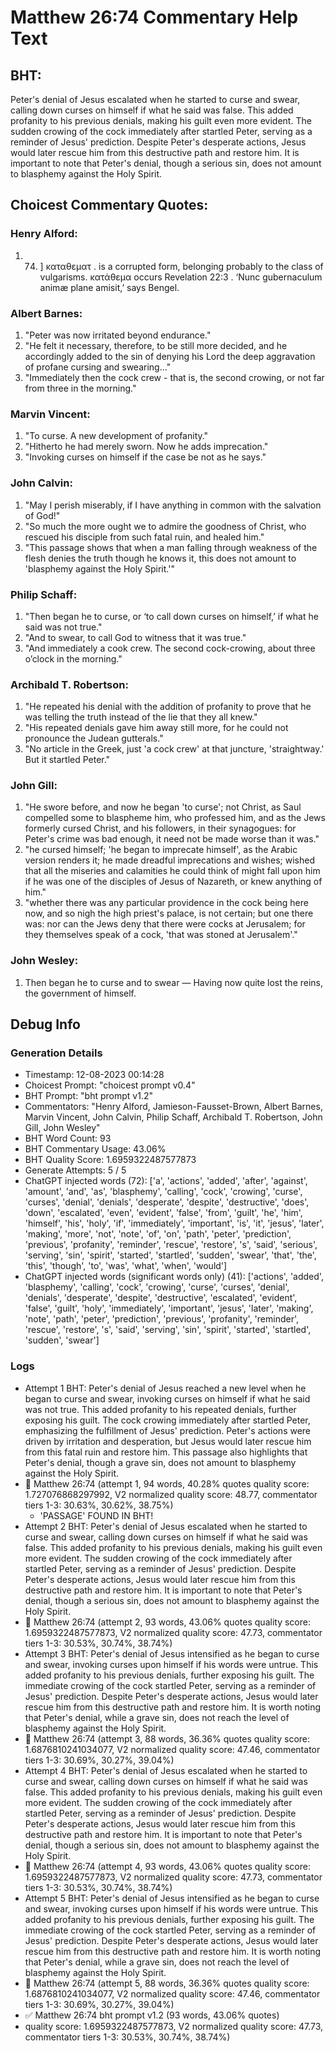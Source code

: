 # Matthew 26:74 Commentary Help Text

## BHT:
Peter's denial of Jesus escalated when he started to curse and swear, calling down curses on himself if what he said was false. This added profanity to his previous denials, making his guilt even more evident. The sudden crowing of the cock immediately after startled Peter, serving as a reminder of Jesus' prediction. Despite Peter's desperate actions, Jesus would later rescue him from this destructive path and restore him. It is important to note that Peter's denial, though a serious sin, does not amount to blasphemy against the Holy Spirit.

## Choicest Commentary Quotes:
### Henry Alford:
1.  74. ] καταθεματ . is a corrupted form, belonging probably to the class of vulgarisms. κατάθεμα occurs Revelation 22:3 . ‘Nunc gubernaculum animæ plane amisit,’ says Bengel.


### Albert Barnes:
1. "Peter was now irritated beyond endurance."
2. "He felt it necessary, therefore, to be still more decided, and he accordingly added to the sin of denying his Lord the deep aggravation of profane cursing and swearing..."
3. "Immediately then the cock crew - that is, the second crowing, or not far from three in the morning."

### Marvin Vincent:
1. "To curse. A new development of profanity."
2. "Hitherto he had merely sworn. Now he adds imprecation."
3. "Invoking curses on himself if the case be not as he says."

### John Calvin:
1. "May I perish miserably, if I have anything in common with the salvation of God!"
2. "So much the more ought we to admire the goodness of Christ, who rescued his disciple from such fatal ruin, and healed him."
3. "This passage shows that when a man falling through weakness of the flesh denies the truth though he knows it, this does not amount to 'blasphemy against the Holy Spirit.'"

### Philip Schaff:
1. "Then began he to curse, or ‘to call down curses on himself,’ if what he said was not true."
2. "And to swear, to call God to witness that it was true."
3. "And immediately a cook crew. The second cock-crowing, about three o’clock in the morning."

### Archibald T. Robertson:
1. "He repeated his denial with the addition of profanity to prove that he was telling the truth instead of the lie that they all knew."
2. "His repeated denials gave him away still more, for he could not pronounce the Judean gutterals."
3. "No article in the Greek, just 'a cock crew' at that juncture, 'straightway.' But it startled Peter."

### John Gill:
1. "He swore before, and now he began 'to curse'; not Christ, as Saul compelled some to blaspheme him, who professed him, and as the Jews formerly cursed Christ, and his followers, in their synagogues: for Peter's crime was bad enough, it need not be made worse than it was." 
2. "he cursed himself; 'he began to imprecate himself', as the Arabic version renders it; he made dreadful imprecations and wishes; wished that all the miseries and calamities he could think of might fall upon him if he was one of the disciples of Jesus of Nazareth, or knew anything of him."
3. "whether there was any particular providence in the cock being here now, and so nigh the high priest's palace, is not certain; but one there was: nor can the Jews deny that there were cocks at Jerusalem; for they themselves speak of a cock, 'that was stoned at Jerusalem'."

### John Wesley:
1. Then began he to curse and to swear — Having now quite lost the reins, the government of himself.



## Debug Info
### Generation Details
- Timestamp: 12-08-2023 00:14:28
- Choicest Prompt: "choicest prompt v0.4"
- BHT Prompt: "bht prompt v1.2"
- Commentators: "Henry Alford, Jamieson-Fausset-Brown, Albert Barnes, Marvin Vincent, John Calvin, Philip Schaff, Archibald T. Robertson, John Gill, John Wesley"
- BHT Word Count: 93
- BHT Commentary Usage: 43.06%
- BHT Quality Score: 1.6959322487577873
- Generate Attempts: 5 / 5
- ChatGPT injected words (72):
	['a', 'actions', 'added', 'after', 'against', 'amount', 'and', 'as', 'blasphemy', 'calling', 'cock', 'crowing', 'curse', 'curses', 'denial', 'denials', 'desperate', 'despite', 'destructive', 'does', 'down', 'escalated', 'even', 'evident', 'false', 'from', 'guilt', 'he', 'him', 'himself', 'his', 'holy', 'if', 'immediately', 'important', 'is', 'it', 'jesus', 'later', 'making', 'more', 'not', 'note', 'of', 'on', 'path', 'peter', 'prediction', 'previous', 'profanity', 'reminder', 'rescue', 'restore', 's', 'said', 'serious', 'serving', 'sin', 'spirit', 'started', 'startled', 'sudden', 'swear', 'that', 'the', 'this', 'though', 'to', 'was', 'what', 'when', 'would']
- ChatGPT injected words (significant words only) (41):
	['actions', 'added', 'blasphemy', 'calling', 'cock', 'crowing', 'curse', 'curses', 'denial', 'denials', 'desperate', 'despite', 'destructive', 'escalated', 'evident', 'false', 'guilt', 'holy', 'immediately', 'important', 'jesus', 'later', 'making', 'note', 'path', 'peter', 'prediction', 'previous', 'profanity', 'reminder', 'rescue', 'restore', 's', 'said', 'serving', 'sin', 'spirit', 'started', 'startled', 'sudden', 'swear']

### Logs
- Attempt 1 BHT: Peter's denial of Jesus reached a new level when he began to curse and swear, invoking curses on himself if what he said was not true. This added profanity to his repeated denials, further exposing his guilt. The cock crowing immediately after startled Peter, emphasizing the fulfillment of Jesus' prediction. Peter's actions were driven by irritation and desperation, but Jesus would later rescue him from this fatal ruin and restore him. This passage also highlights that Peter's denial, though a grave sin, does not amount to blasphemy against the Holy Spirit.
- 🔄 Matthew 26:74 (attempt 1, 94 words, 40.28% quotes quality score: 1.727076868297992, V2 normalized quality score: 48.77, commentator tiers 1-3: 30.63%, 30.62%, 38.75%) 
	- 'PASSAGE' FOUND IN BHT!
- Attempt 2 BHT: Peter's denial of Jesus escalated when he started to curse and swear, calling down curses on himself if what he said was false. This added profanity to his previous denials, making his guilt even more evident. The sudden crowing of the cock immediately after startled Peter, serving as a reminder of Jesus' prediction. Despite Peter's desperate actions, Jesus would later rescue him from this destructive path and restore him. It is important to note that Peter's denial, though a serious sin, does not amount to blasphemy against the Holy Spirit.
- 🔄 Matthew 26:74 (attempt 2, 93 words, 43.06% quotes quality score: 1.6959322487577873, V2 normalized quality score: 47.73, commentator tiers 1-3: 30.53%, 30.74%, 38.74%)
- Attempt 3 BHT: Peter's denial of Jesus intensified as he began to curse and swear, invoking curses upon himself if his words were untrue. This added profanity to his previous denials, further exposing his guilt. The immediate crowing of the cock startled Peter, serving as a reminder of Jesus' prediction. Despite Peter's desperate actions, Jesus would later rescue him from this destructive path and restore him. It is worth noting that Peter's denial, while a grave sin, does not reach the level of blasphemy against the Holy Spirit.
- 🔄 Matthew 26:74 (attempt 3, 88 words, 36.36% quotes quality score: 1.6876810241034077, V2 normalized quality score: 47.46, commentator tiers 1-3: 30.69%, 30.27%, 39.04%)
- Attempt 4 BHT: Peter's denial of Jesus escalated when he started to curse and swear, calling down curses on himself if what he said was false. This added profanity to his previous denials, making his guilt even more evident. The sudden crowing of the cock immediately after startled Peter, serving as a reminder of Jesus' prediction. Despite Peter's desperate actions, Jesus would later rescue him from this destructive path and restore him. It is important to note that Peter's denial, though a serious sin, does not amount to blasphemy against the Holy Spirit.
- 🔄 Matthew 26:74 (attempt 4, 93 words, 43.06% quotes quality score: 1.6959322487577873, V2 normalized quality score: 47.73, commentator tiers 1-3: 30.53%, 30.74%, 38.74%)
- Attempt 5 BHT: Peter's denial of Jesus intensified as he began to curse and swear, invoking curses upon himself if his words were untrue. This added profanity to his previous denials, further exposing his guilt. The immediate crowing of the cock startled Peter, serving as a reminder of Jesus' prediction. Despite Peter's desperate actions, Jesus would later rescue him from this destructive path and restore him. It is worth noting that Peter's denial, while a grave sin, does not reach the level of blasphemy against the Holy Spirit.
- 🔄 Matthew 26:74 (attempt 5, 88 words, 36.36% quotes quality score: 1.6876810241034077, V2 normalized quality score: 47.46, commentator tiers 1-3: 30.69%, 30.27%, 39.04%)
- ✅ Matthew 26:74 bht prompt v1.2 (93 words, 43.06% quotes)
- quality score: 1.6959322487577873, V2 normalized quality score: 47.73, commentator tiers 1-3: 30.53%, 30.74%, 38.74%)